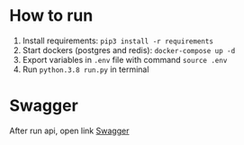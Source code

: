 # How to run

1. Install requirements: `pip3 install -r requirements`
2. Start dockers (postgres and redis): `docker-compose up -d`
3. Export variables in `.env` file with command `source .env`   
4. Run `python.3.8 run.py` in terminal

# Swagger
After run api, open link
<a href="http://localhost:8000/docs">Swagger<a>